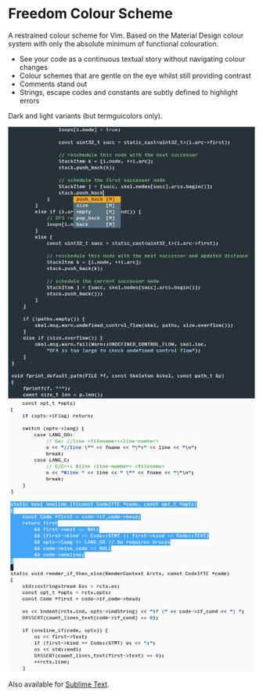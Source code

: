 
# Freedom Colour Scheme

A restrained colour scheme for Vim. Based on the Material Design colour system with only the absolute minimum of functional colouration.

* See your code as a continuous textual story without navigating colour changes
* Colour schemes that are gentle on the eye whilst still providing contrast
* Comments stand out
* Strings, escape codes and constants are subtly defined to highlight errors

Dark and light variants (but termguicolors only).

![Dark](freedom-vim-dark.png)
![Light](freedom-vim-light.png)

Also available for [Sublime Text](https://github.com/frithrah/freedom-sublime).
